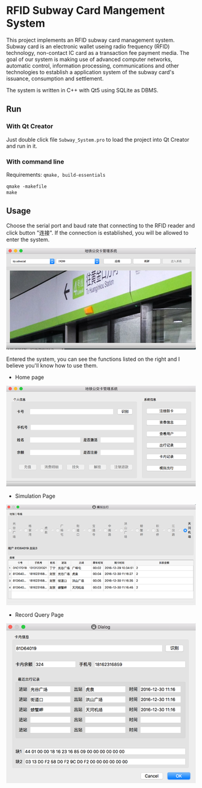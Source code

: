 # RFID Subway Card Mangement System

This project implements an RFID subway card management system. Subway card is an electronic wallet useing radio frequency (RFID) technology, non-contact IC card as a transaction fee payment media. The goal of our system is making use of advanced computer networks, automatic control, information processing, communications and other technologies to establish a application system of the subway card's issuance, consumption and settlement.

The system is written in C++ with Qt5 using SQLite as DBMS.


## Run

### With Qt Creator

Just double click file `Subway_System.pro` to load the project into Qt Creator and run in it.

### With command line

Requirements: `qmake, build-essentials`

```
qmake -makefile
make
```


## Usage

Choose the serial port and baud rate that connecting to the RFID reader and click button "连接". If the connection is established, you will be allowed to enter the system.

![initial page](images/Picture1.png)

Entered the system, you can see the functions listed on the right and I believe you'll know how to use them.

* Home page

![home page](images/Picture2.png)

* Simulation Page

![simulation page](images/Picture3.png)

* Record Query Page

![query page](images/Picture4.png)

